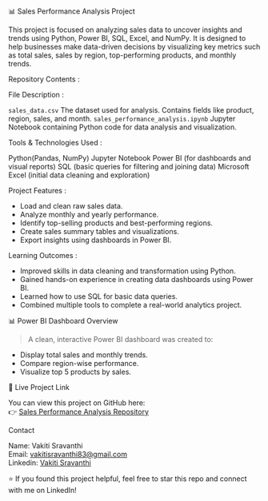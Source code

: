  📊 Sales Performance Analysis Project

This project is focused on analyzing sales data to uncover insights and trends using Python, Power BI, SQL, Excel, and NumPy. It is designed to help businesses make data-driven decisions by visualizing key metrics such as total sales, sales by region, top-performing products, and monthly trends.

 Repository Contents :

 File Description :

 `sales_data.csv`  The dataset used for analysis. Contains fields like product, region, sales, and month. 
 `sales_performance_analysis.ipynb`  Jupyter Notebook containing Python code for data analysis and visualization. 

 Tools & Technologies Used :

Python(Pandas, NumPy)
Jupyter Notebook
Power BI (for dashboards and visual reports)
SQL (basic queries for filtering and joining data)
Microsoft Excel (initial data cleaning and exploration)

Project Features :

- Load and clean raw sales data.
- Analyze monthly and yearly performance.
- Identify top-selling products and best-performing regions.
- Create sales summary tables and visualizations.
- Export insights using dashboards in Power BI.

 Learning Outcomes :

- Improved skills in data cleaning and transformation using Python.
- Gained hands-on experience in creating data dashboards using Power BI.
- Learned how to use SQL for basic data queries.
- Combined multiple tools to complete a real-world analytics project.

 📊 Power BI Dashboard Overview

> A clean, interactive Power BI dashboard was created to:
- Display total sales and monthly trends.
- Compare region-wise performance.
- Visualize top 5 products by sales.

 🔗 Live Project Link

You can view this project on GitHub here:  
👉 [Sales Performance Analysis Repository](https://github.com/SravanthiVakiti-79/sales-performance-analysis)

 Contact

Name: Vakiti Sravanthi  
Email: vakitisravanthi83@gmail.com  
Linkedin: [Vakiti Sravanthi](https://www.linkedin.com/in/vakiti-sravanthi)

⭐ If you found this project helpful, feel free to star this repo and connect with me on LinkedIn!
